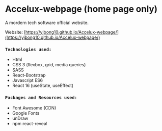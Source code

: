 # Accelux-webpage (home page only)

A mordern tech software official website.

Website: [https://yjbong10.github.io/Accelux-webpage/](https://yjbong10.github.io/Accelux-webpage/)

### `Technologies used:`
* Html
* CSS 3 (flexbox, grid, media queries)
* SASS
* React-Bootstrap
* Javascript ES6
* React 16 (useState, useEffect)

### `Packages and Resources used:`
* Font Awesome (CDN)
* Google Fonts
* unDraw
* npm react-reveal
